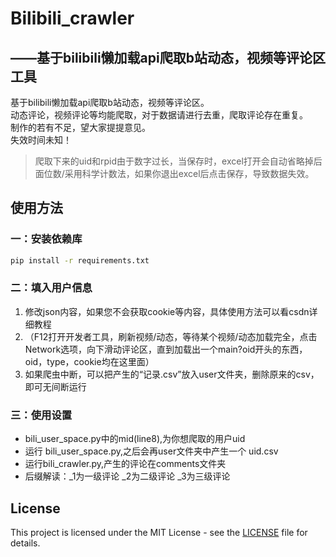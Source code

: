 # Bilibili_crawler 

## ——基于bilibili懒加载api爬取b站动态，视频等评论区工具

基于bilibili懒加载api爬取b站动态，视频等评论区。  
动态评论，视频评论等均能爬取，对于数据请进行去重，爬取评论存在重复。  
制作的若有不足，望大家提提意见。  
失效时间未知！  

> 爬取下来的uid和rpid由于数字过长，当保存时，excel打开会自动省略掉后面位数/采用科学计数法，如果你退出excel后点击保存，导致数据失效。    

## 使用方法

### 一：安装依赖库

```bash
pip install -r requirements.txt
```

### 二：填入用户信息

1. 修改json内容，如果您不会获取cookie等内容，具体使用方法可以看csdn详细教程
2. （F12打开开发者工具，刷新视频/动态，等待某个视频/动态加载完全，点击Network选项，向下滑动评论区，直到加载出一个main?oid开头的东西，oid，type，cookie均在这里面）
3. 如果爬虫中断，可以把产生的“记录.csv”放入user文件夹，删除原来的csv，即可无间断运行

### 三：使用设置
- bili_user_space.py中的mid(line8),为你想爬取的用户uid  
- 运行 bili_user_space.py,之后会再user文件夹中产生一个 uid.csv
- 运行bili_crawler.py,产生的评论在comments文件夹  
- 后缀解读：_1为一级评论 _2为二级评论 _3为三级评论  

## License  
This project is licensed under the MIT License - see the [LICENSE](./LICENSE) file for details.  
